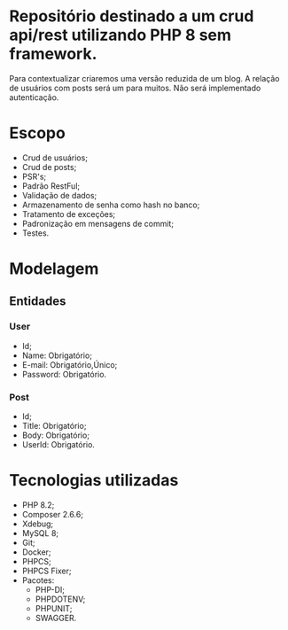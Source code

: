 # Repositório destinado a um crud api/rest utilizando PHP 8 sem framework.

Para contextualizar criaremos uma versão reduzida de um blog. A relação de usuários com posts será um para muitos. Não será implementado autenticação.

# Escopo

- Crud de usuários;
- Crud de posts;
- PSR's;
- Padrão RestFul;
- Validação de dados;
- Armazenamento de senha como hash no banco;
- Tratamento de exceções;
- Padronização em mensagens de commit;
- Testes.

# Modelagem

## Entidades

### User

- Id;
- Name: Obrigatório;
- E-mail: Obrigatório,Único;
- Password: Obrigatório.

### Post

- Id;
- Title: Obrigatório;
- Body: Obrigatório;
- UserId: Obrigatório.

# Tecnologias utilizadas

- PHP 8.2;
- Composer 2.6.6;
- Xdebug;
- MySQL 8;
- Git;
- Docker;
- PHPCS;
- PHPCS Fixer;
- Pacotes:
    - PHP-DI;
    - PHPDOTENV;
    - PHPUNIT;
    - SWAGGER.